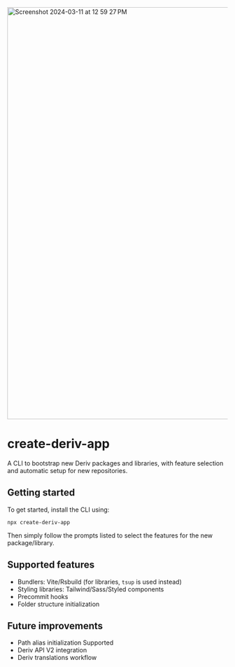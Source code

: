 <img width="942" alt="Screenshot 2024-03-11 at 12 59 27 PM" src="https://github.com/adrienne-deriv/create-deriv-app/assets/103016120/68dcaf04-958b-4b3b-8772-b39733cd5a9e">

# create-deriv-app

A CLI to bootstrap new Deriv packages and libraries, with feature selection and automatic setup for new repositories.

## Getting started

To get started, install the CLI using:

```
npx create-deriv-app
```

Then simply follow the prompts listed to select the features for the new package/library.

## Supported features

-   Bundlers: Vite/Rsbuild (for libraries, `tsup` is used instead)
-   Styling libraries: Tailwind/Sass/Styled components
-   Precommit hooks
-   Folder structure initialization

## Future improvements

-   Path alias initialization Supported
-   Deriv API V2 integration
-   Deriv translations workflow

